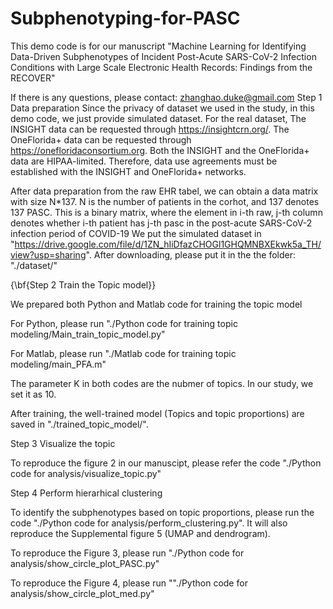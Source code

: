 # Subphenotyping-for-PASC
This demo code is for our manuscript "Machine Learning for Identifying Data-Driven Subphenotypes of Incident Post-Acute SARS-CoV-2 Infection Conditions with Large Scale Electronic Health Records: Findings from the RECOVER"

If there is any questions, please contact: zhanghao.duke@gmail.com
Step 1 Data preparation
Since the privacy of dataset we used in the study, in this demo code, we just provide simulated dataset. 
For the real dataset, The INSIGHT data can be requested through https://insightcrn.org/. The OneFlorida+ data can be requested through https://onefloridaconsortium.org. Both the INSIGHT and the OneFlorida+ data are HIPAA-limited. Therefore, data use agreements must be established with the INSIGHT and OneFlorida+ networks. 

After data preparation from the raw EHR tabel, we can obtain a data matrix with size N*137. N is the number of patients in the corhot, and 137 denotes 137 PASC. This is a binary matrix, where the element in i-th raw, j-th column denotes whether i-th patient has j-th pasc in the post-acute SARS-CoV-2 infection period of COVID-19
We put the simulated dataset in "https://drive.google.com/file/d/1ZN_hIiDfazCHOGl1GHQMNBXEkwk5a_TH/view?usp=sharing". After downloading, please put it in the the folder: "./dataset/"

{\bf{Step 2 Train the Topic model}}

We prepared both Python and Matlab code for training the topic model

For Python,
please run "./Python code for training topic modeling/Main_train_topic_model.py"

For Matlab,
please run "./Matlab code for training topic modeling/main_PFA.m"

The parameter K in both codes are the nubmer of topics. In our study, we set it as 10.

After training, the well-trained model (Topics and topic proportions) are saved in "./trained_topic_model/".


Step 3 Visualize the topic

To reproduce the figure 2 in our manuscipt, please refer the code 
"./Python code for analysis/visualize_topic.py"

Step 4 Perform hierarhical clustering

To identify the subphenotypes based on topic proportions, please run the code "./Python code for analysis/perform_clustering.py". It will also reproduce the Supplemental figure 5 (UMAP and dendrogram).

To reproduce the Figure 3, please run "./Python code for analysis/show_circle_plot_PASC.py"

To reproduce the Figure  4, please run ""./Python code for analysis/show_circle_plot_med.py"

